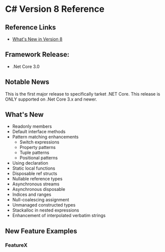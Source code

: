 # C# Version 8 Reference

## Reference Links

- [What's New in Version 8](https://docs.microsoft.com/en-us/dotnet/csharp/whats-new/csharp-8)

## Framework Release:

- .Net Core 3.0

## Notable News

This is the first major release to specifically tarket .NET Core. This release is ONLY supported on .Net Core 3.x and newer.

## What's New

- Readonly members
- Default interface methods
- Pattern matching enhancements
  - Switch expressions
  - Property patterns
  - Tuple patterns
  - Positional patterns
- Using declaration
- Static local functions
- Disposable ref structs
- Nullable reference types
- Asynchronous streams
- Asynchronous disposable
- Indices and ranges
- Null-coalescing assignment
- Unmanaged constructed types
- Stackalloc in nested expressions
- Enhancement of interpolated verbatim strings

## New Feature Examples

### FeatureX

